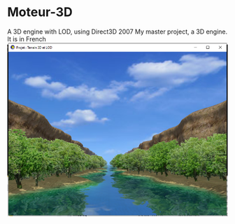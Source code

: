 # Moteur-3D
A 3D engine with LOD, using Direct3D
2007 My master project, a 3D engine.
It is in French
![alt text](https://github.com/MikCui/Moteur-3D/blob/main/Preview.png)
